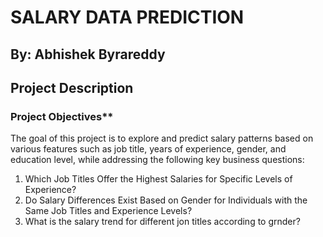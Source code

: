 # SALARY DATA PREDICTION
## By: Abhishek Byrareddy
## Project Description
### Project Objectives**
The goal of this project is to explore and predict salary patterns based on various features such as job title, years of experience, gender, and education level, while addressing the following key business questions:

1. Which Job Titles Offer the Highest Salaries for Specific Levels of Experience? 
2. Do Salary Differences Exist Based on Gender for Individuals with the Same Job Titles and Experience Levels?
3. What is the salary trend for different jon titles according to grnder?
